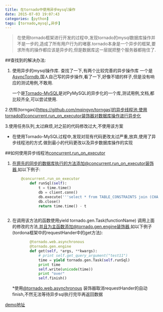 ```yaml
---
title: 在tornado中使用异步mysql操作
date: 2015-07-03 19:07:43
categories: [python]
tags: [tornado,mysql,异步]
---
```


>在使用tornado框架进行开发的过程中,发现tornado的mysql数据库操作并不是一步的,造成了所有用户行为的堵塞.tornado本身是一个异步的框架,要求所有的操作都应该是异步的,但是数据库这一层就把整个服务器都拖住了.

##查找到的解决办法:
1. 使用异步的mysql操作库.  查找了一下,有两个比较完善的异步操作库
一个是[AsyncTorndb](https://github.com/mayflaver/AsyncTorndb),国人自己写的异步操作,看了一下,好像不错的样子,但是没有响应的测试用例,不敢用.

	一个是[Tornado-MySQL](https://github.com/PyMySQL/Tornado-MySQL)是对PyMySQL的异步化的一个库,测试用例,文档,都比较齐全,可以尝试使用.

2.仿照(torngas)[https://github.com/mqingyn/torngas]的异步线程池,使用tornado的concurrent.run_on_executor装饰器对数据库操作进行异步化

3.使用任务队列,太过麻烦,对之前的代码修改过大,不使用该方案

* 在使用Tornado-MySQL过程中,发现对现有代码更改太过严重,放弃,使用了异步线程池的方式.做到最小的代码更改以及异步数据库操作的实现

##如何使用异步线程池[concurrent.run_on_executor](http://www.tornadoweb.org/en/stable/concurrent.html?highlight=run_on_executor#tornado.concurrent.run_on_executor)

1. 在原先的同步的数据库执行的方法添加@concurrent.run_on_executor装饰器,如以下例子:

	``` python
	    @concurrent.run_on_executor
	        def runSql(self):
	            t = time.time()
	            db = client.conn()
	            db.execute('''select * from TABLE_CONSTRAINTS join (CHARACTER_SETS,STATISTICS)''')
	            db.close()
	            return time.time() - t
	            
	```
<!-- more -->

2.  在调用该方法的函数使用yield tornado.gen.Task(functionName) 调用上面的修改的方法,并且为主函数添加@tornado.gen.engine装饰器,如以下例子(tordona框架中的requestHander中的get方法):

	``` python
	        @tornado.web.asynchronous
	        @tornado.gen.engine
	        def get(self, *args, **kwargs):
	            # print self.get_query_argument("test11")
	            time = yield tornado.gen.Task(self.runSql)
	            print time
	            self.write(unicode(time))
	            print "over"
	            self.finish()
	```


	*使用[@tornado.web.asynchronous](http://www.tornadoweb.org/en/stable/web.html?highlight=tornado.web.asynchronous#tornado.web.asynchronous) 装饰器取消requestHander的自动finish,不然无法等待异步sql执行完毕再返回数据


[demo地址](https://github.com/stableShip/tornado_async_mysql)








